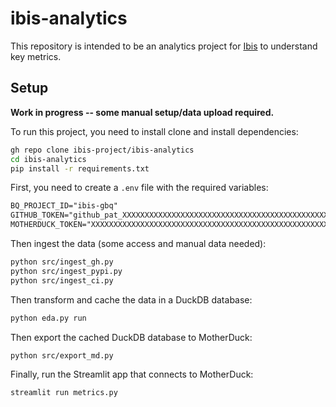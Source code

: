 # ibis-analytics

This repository is intended to be an analytics project for [Ibis](https://github.com/ibis-project/ibis) to understand key metrics.

## Setup

**Work in progress -- some manual setup/data upload required.**

To run this project, you need to install clone and install dependencies:

```bash
gh repo clone ibis-project/ibis-analytics
cd ibis-analytics
pip install -r requirements.txt
```

First, you need to create a `.env` file with the required variables:

```txt
BQ_PROJECT_ID="ibis-gbq"
GITHUB_TOKEN="github_pat_XXXXXXXXXXXXXXXXXXXXXXXXXXXXXXXXXXXXXXXXXXXXXXXXXXXXXXXXXXXXXXXXXXXXXXXXXXXXXXXXXX"
MOTHERDUCK_TOKEN="XXXXXXXXXXXXXXXXXXXXXXXXXXXXXXXXXXXXXXXXXXXXXXXXXXXXXXXXXXXXXXXXXXXXXXXXXXXXXXXXXXXXXXXXXXXXXXXXXXXXXXXXXXXXXXXXXXXXXXXXXXXXXXXXXXXXXXXXXXXXXXXXXXXXXXXXXXXXXXXXXXXXXXXXXXXXXXXXXXXXXXXXXXXXXXXXXXX"
```

Then ingest the data (some access and manual data needed):

```bash
python src/ingest_gh.py
python src/ingest_pypi.py
python src/ingest_ci.py
```

Then transform and cache the data in a DuckDB database:

```bash
python eda.py run
```

Then export the cached DuckDB database to MotherDuck:

```bash
python src/export_md.py
```

Finally, run the Streamlit app that connects to MotherDuck:

```bash
streamlit run metrics.py
```

